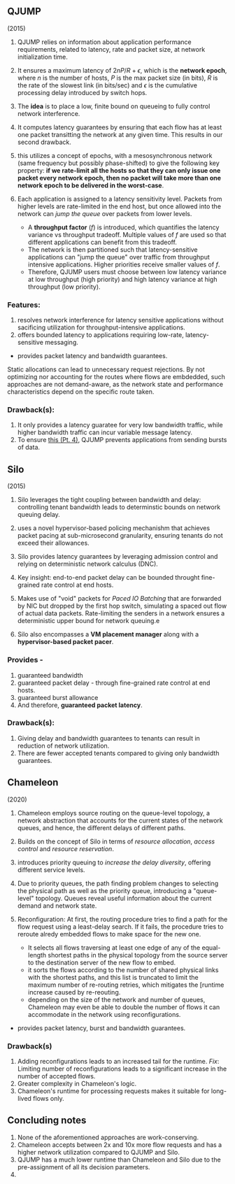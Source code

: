 
## QJUMP

(2015)
1. QJUMP relies on information about application performance requirements, related to latency, rate and packet size, at network initialization time.

1. It ensures a maximum latency of $2nP/R + \epsilon$, which is the **network epoch**, where $n$ is the number of hosts, $P$ is the max packet size (in bits), $R$ is the rate of the slowest link (in bits/sec) and $\epsilon$ is the cumulative processing delay introduced by switch hops.

1. The **idea** is to place a low, finite bound on queueing to fully control network interference.

1. <a name="guar"> It computes latency guarantees by ensuring that each flow has at least one packet transitting the network at any given time. </a> This results in our second drawback.

1. this utilizes a concept of epochs, with a mesosynchronous network (same frequency but possibly phase-shifted) to give the following key property: **if we rate-limit all the hosts so that they can only issue one packet every network epoch, then no packet will take more than one network epoch to be delivered in the worst-case**.

1. Each application is assigned to a latency sensitivity level. Packets from higher levels are rate-limited in the end host, but once allowed into the network can _jump the queue_ over packets from lower levels.
    - A **throughput factor** ($f$) is introduced, which quantifies the latency variance vs throughput tradeoff. Multiple values of $f$ are used so that different applications can benefit from this tradeoff.
    - The network is then partitioned such that latency-sensitive applications can "jump the queue" over traffic from throughput intensive applications. Higher priorities receive smaller values of $f$.
    - Therefore, QJUMP users must choose between low latency variance at low throughput (high priority) and high latency variance at high throughput (low priority).


### Features:
1. resolves network interference for latency sensitive applications without sacificing utilization for throughput-intensive applications.
1. offers bounded latency to applications requiring low-rate, latency-sensitive messaging.




- provides packet latency and bandwidth guarantees.

Static allocations can lead to unnecessary request rejections. By not optimizing nor accounting for the routes where flows are embdedded, such approaches are not demand-aware, as the network state and performance characteristics depend on the specific route taken.

### Drawback(s):
1. It only provides a latency guaratee for very low bandwidth traffic, while higher bandwidth traffic can incur variable message latency.
1. To ensure [this (Pt. 4)](#guar), QJUMP prevents applications from sending bursts of data.

## Silo
(2015)

1. Silo leverages the tight coupling between bandwidth and delay: controlling tenant bandwidth leads to determinstic bounds on network queuing delay.

1. uses a novel hypervisor-based policing mechanishm that achieves packet pacing at sub-microsecond granularity, ensuring tenants do not exceed their allowances.

1. Silo provides latency guarantees by leveraging admission control and relying on deterministic network calculus (DNC).

1. Key insight: end-to-end packet delay can be bounded throught fine-grained rate control at end hosts.

1. Makes use of "void" packets for _Paced IO Batching_ that are forwarded by NIC but dropped by the first hop switch, simulating a spaced out flow of actual data packets. Rate-limiting the senders in a network ensures a deterministic upper bound for network queuing.e
1. Silo also encompasses a **VM placement manager** along with a **hypervisor-based packet pacer**.


### Provides -

1. guaranteed bandwidth
1. guaranteed packet delay - through fine-grained rate control at end hosts.
1. guaranteed burst allowance
1. And therefore, **guaranteed packet latency**.


### Drawback(s):
1. Giving delay and bandwidth guarantees to tenants can result in reduction of network utilization.
1. There are fewer accepted tenants compared to giving only bandwidth guarantees.




## Chameleon
(2020)

1. Chameleon employs source routing on the queue-level topology, a network abstraction that accounts for the current states of the network queues, and hence, the different delays of different paths.
1. Builds on the concept of Silo in terms of _resource allocation_, _access control_ and _resource reservation_.
1. introduces priority queuing to _increase the delay diversity_, offering different service levels.
1. Due to priority queues, the path finding problem changes to selecting the physical path as well as the priority queue, introducing a "queue-level" topology. Queues reveal useful information about the current demand and network state.
1. Reconfiguration: At first, the routing procedure tries to find a path for the flow request using a least-delay search. If it fails, the procedure tries to reroute alredy embedded flows to make space for the new one.
        
    - It selects all flows traversing at least one edge of any of the equal-length shortest paths in the physical topology from the source server to the destination server of the new flow to embed. 
    - it sorts the flows according to the number of shared physical links with the shortest paths, and this list is truncated to limit the maximum number of re-routing retries, which mitigates the [runtime increase caused by re-reouting.
    - depending on the size of the network and number of queues, Chameleon may even be able to double the number of flows it can accommodate in the network using reconfigurations.

- provides packet latency, burst and bandwidth guarantees.

### Drawback(s)
1. Adding reconfigurations leads to an increased tail for the runtime. _Fix_: Limiting number of reconfigurations leads to a significant increase in the number of accepted flows.
1. Greater complexity in Chameleon's logic. 
1. Chameleon's runtime for processing requests makes it suitable for long-lived flows only.



## Concluding notes
1. None of the aforementioned approaches are work-conserving.
1. Chameleon accepts between 2x and 10x more flow requests and has a higher network utilization compared to QJUMP and Silo.
1. QJUMP has a much lower runtime than Chameleon and Silo due to the pre-assignment of all its decision parameters.
1. 




